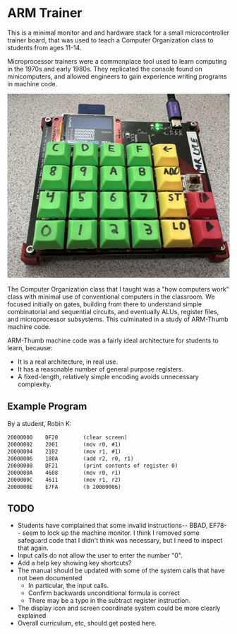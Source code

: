 # ARM Trainer

This is a minimal monitor and and hardware stack for a small microcontroller trainer board, that was used to teach a Computer Organization class to students from ages 11-14.

Microprocessor trainers were a commonplace tool used to learn computing in the 1970s and early 1980s.  They replicated the console found on minicomputers, and allowed engineers to gain experience writing programs in machine code.

![Microprocessor Trainer](mptrainer.jpg)

The Computer Organization class that I taught was a "how computers work" class with minimal use of conventional computers in the classroom.  We focused initially on gates, building from there to understand simple combinatorial and sequential circuits, and eventually ALUs, register files, and microprocessor subsystems.  This culminated in a study of ARM-Thumb machine code.

ARM-Thumb machine code was a fairly ideal architecture for students to learn, because:

* It is a real architecture, in real use.
* It has a reasonable number of general purpose registers.
* A fixed-length, relatively simple encoding avoids unnecessary complexity.

## Example Program

By a student, Robin K:

    20000000	DF20		(clear screen)
    20000002	2001		(mov r0, #1)
    20000004	2102		(mov r1, #1)
    20000006	180A		(add r2, r0, r1)
    20000008	DF21		(print contents of register 0)
    2000000A	4608		(mov r0, r1)
    2000000C	4611		(mov r1, r2)
    2000000E	E7FA		(b 20000006)

## TODO

* Students have complained that some invalid instructions-- BBAD, EF78-- seem to lock up the machine monitor.  I think I removed some safeguard code that I didn't think was necessary, but I need to inspect that again.
* Input calls do not allow the user to enter the number "0".
* Add a help key showing key shortcuts?
* The manual should be updated with some of the system calls that have not been documented
  * In particular, the input calls.
  * Confirm backwards unconditional formula is correct
  * There may be a typo in the subtract register instruction.
* The display icon and screen coordinate system could be more clearly explained
* Overall curriculum, etc, should get posted here.
